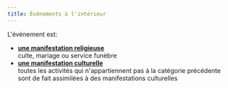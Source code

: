 ```yaml
---
title: Événements à l'intérieur
---
```


L'événement est:

- **[une manifestation religieuse](../religieux/)**  
  culte, mariage ou service funèbre
- **[une manifestation culturelle](../culturel/)**  
  toutes les activités qui n'appartiennent pas à la catégorie précédente sont de fait assimilées à des manifestations culturelles